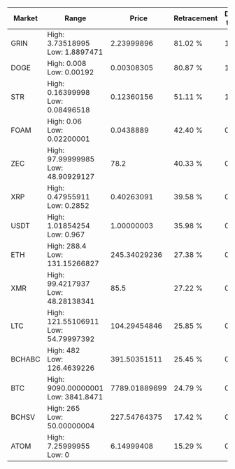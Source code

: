 | Market | Range | Price| Retracement | Doubles to 50% |
| --- | --- | --- | --- | --- |
| GRIN | High: 3.73518995<br />Low: 1.8897471 | 2.23999896 | 81.02 % | 1.26 |
| DOGE | High: 0.008<br />Low: 0.00192 | 0.00308305 | 80.87 % | 1.61 |
| STR | High: 0.16399998<br />Low: 0.08496518 | 0.12360156 | 51.11 % | 1.01 |
| FOAM | High: 0.06<br />Low: 0.02200001 | 0.0438889 | 42.40 % | 0.00 |
| ZEC | High: 97.99999985<br />Low: 48.90929127 | 78.2 | 40.33 % | 0.00 |
| XRP | High: 0.47955911<br />Low: 0.2852 | 0.40263091 | 39.58 % | 0.00 |
| USDT | High: 1.01854254<br />Low: 0.967 | 1.00000003 | 35.98 % | 0.00 |
| ETH | High: 288.4<br />Low: 131.15266827 | 245.34029236 | 27.38 % | 0.00 |
| XMR | High: 99.4217937<br />Low: 48.28138341 | 85.5 | 27.22 % | 0.00 |
| LTC | High: 121.55106911<br />Low: 54.79997392 | 104.29454846 | 25.85 % | 0.00 |
| BCHABC | High: 482<br />Low: 126.4639226 | 391.50351511 | 25.45 % | 0.00 |
| BTC | High: 9090.00000001<br />Low: 3841.8471 | 7789.01889699 | 24.79 % | 0.00 |
| BCHSV | High: 265<br />Low: 50.00000004 | 227.54764375 | 17.42 % | 0.00 |
| ATOM | High: 7.25999955<br />Low: 0 | 6.14999408 | 15.29 % | 0.00 |
